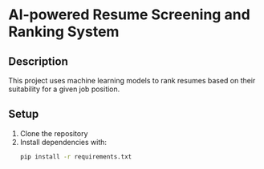 # AI-powered Resume Screening and Ranking System

## Description
This project uses machine learning models to rank resumes based on their suitability for a given job position.

## Setup
1. Clone the repository
2. Install dependencies with:
   ```bash
   pip install -r requirements.txt

